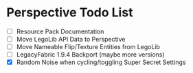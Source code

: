 # Perspective Todo List

 - [ ] Resource Pack Documentation  
 - [ ] Move LegoLib API Data to Perspective  
 - [ ] Move Nameable Flip/Texture Entities from LegoLib
 - [ ] LegacyFabric 1.9.4 Backport (maybe more versions)
 - [x] Random Noise when cycling/toggling Super Secret Settings
